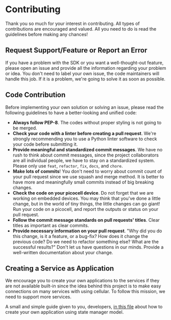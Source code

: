 # Contributing

Thank you so much for your interest in contributing. All types of contributions are encouraged and valued. All you need to do is read the guidelines before making any chances!

## Request Support/Feature or Report an Error
If you have a problem with the SDK or you want a well-thought-out feature, please open an issue and provide all the information regarding your problem or idea. You don't need to label your own issue, the code maintainers will handle this job. If it is a problem, we're going to solve it as soon as possible.

## Code Contribution
Before implementing your own solution or solving an issue, please read the following guidelines to have a better-looking and unified code:
* **Always follow PEP-8**. The codes without proper styling is not going to be merged.
* **Check your code with a linter before creating a pull request**. We're strongly recommending you to use a Python linter software to check your code before submitting it.
* **Provide meaningful and standardized commit messages**. We have no rush to think about commit messages, since the project collaborators are all individual people, we have to stay on a standardized system. Please only use `feat`, `refactor`, `fix`, `docs`, and `chore`.
* **Make lots of commits**! You don't need to worry about commit count of your pull request since we use squash and merge method. It is better to have more and meaningfully small commits instead of big breaking changes.
* **Check the code on your picocell device**. Do not forget that we are working on embedded devices. You may think that you've done a little change, but in the world of tiny things, the little changes can go giant! Run your code on a picocell, and report the outputs or status on your pull request.
* **Follow the commit message standards on pull requests' titles**. Clear titles as important as clear commits.
* **Provide necessary information on your pull request**. "Why did you do this change, is it a feature, or a bug-fix? How does it change the previous code? Do we need to refactor something else? What are the successful results?" Don't let us have questions in our minds. Provide a well-written documentation about your change.

## Creating a Service as Application
We encourage you to create your own applications to the services if they are not available built-in since the idea behind this project is to make easy connections on many services with using cellular. To follow this mission, we need to support more services.

A small and simple guide given to you, developers, [in this file](examples/__sdk__/create_your_own_method.py) about how to create your own application using state manager model.